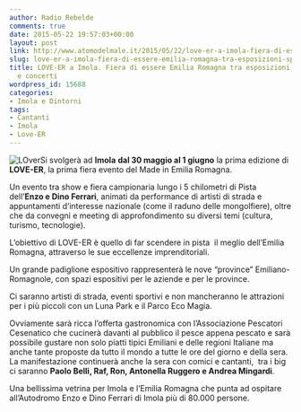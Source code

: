 ```yaml
---
author: Radio Rebelde
comments: true
date: 2015-05-22 19:57:03+00:00
layout: post
link: http://www.atomodelmale.it/2015/05/22/love-er-a-imola-fiera-di-essere-emilia-romagna-tra-esposizioni-spettacoli-e-concerti/
slug: love-er-a-imola-fiera-di-essere-emilia-romagna-tra-esposizioni-spettacoli-e-concerti
title: LOVE-ER a Imola. Fiera di essere Emilia Romagna tra esposizioni, spettacoli
  e concerti
wordpress_id: 15688
categories:
- Imola e Dintorni
tags:
- Cantanti
- Imola
- Love-ER
---
```


![LOver](http://www.atomodelmale.it/wp-content/uploads/2015/05/LOver-300x224.jpg)Si svolgerà ad **Imola** **dal 30 maggio al 1 giugno** la prima edizione di **LOVE-ER**, la prima fiera evento del Made in Emilia Romagna.

Un evento tra show e fiera campionaria lungo i 5 chilometri di Pista dell’**Enzo e Dino Ferrari**, animati da performance di artisti di strada e appuntamenti d’interesse nazionale (come il raduno delle mongolfiere), oltre che da convegni e meeting di approfondimento su diversi temi (cultura, turismo, tecnologie).

L’obiettivo di LOVE-ER è quello di far scendere in pista  il meglio dell’Emilia Romagna, attraverso le sue eccellenze imprenditoriali.

Un grande padiglione espositivo rappresenterà le nove “province” Emiliano-Romagnole, con spazi espositivi per le aziende e per le province.



Ci saranno artisti di strada, eventi sportivi e non mancheranno le attrazioni per i più piccoli con un Luna Park e il Parco Eco Magia.

Ovviamente sarà ricca l’offerta gastronomica con l’Associazione Pescatori Cesenatico che cucinerà davanti al pubblico il pesce appena pescato e sarà possibile gustare non solo piatti tipici Emiliani e delle regioni Italiane ma anche tante proposte da tutto il mondo a tutte le ore del giorno e della sera. La manifestazione continuerà anche la sera con comici e cantanti,  tra i big ci saranno **Paolo Belli, Raf, Ron, Antonella Ruggero e Andrea Mingardi**.

Una bellissima vetrina per Imola e l’Emilia Romagna che punta ad ospitare all’Autodromo Enzo e Dino Ferrari di Imola più di 80.000 persone.

